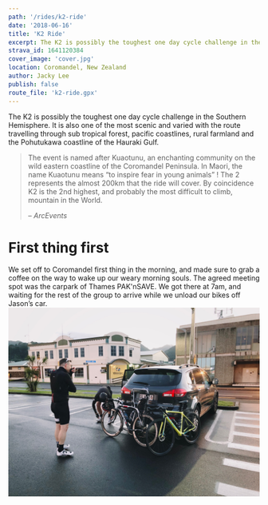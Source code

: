 ```yaml
---
path: '/rides/k2-ride'
date: '2018-06-16'
title: 'K2 Ride'
excerpt: The K2 is possibly the toughest one day cycle challenge in the Southern Hemisphere. It is also one of the most scenic and varied with the route travelling through sub tropical forest, pacific coastlines, rural farmland and the Pohutukawa coastline of the Hauraki Gulf.
strava_id: 1641120384
cover_image: 'cover.jpg'
location: Coromandel, New Zealand
author: Jacky Lee
publish: false
route_file: 'k2-ride.gpx'
---
```


The K2 is possibly the toughest one day cycle challenge in the Southern Hemisphere. It is also one of the most scenic and varied with the route travelling through sub tropical forest, pacific coastlines, rural farmland and the Pohutukawa coastline of the Hauraki Gulf.

> The event is named after Kuaotunu, an enchanting community on the wild eastern coastline of the Coromandel Peninsula. In Maori, the name Kuaotunu means “to inspire fear in young animals” ! The 2 represents the almost 200km that the ride will cover. By coincidence K2 is the 2nd highest, and probably the most difficult to climb, mountain in the World.
>
> – <cite>ArcEvents</cite>

# First thing first

We set off to Coromandel first thing in the morning, and made sure to grab a coffee on the way to wake up our weary morning souls. The agreed meeting spot was the carpark of Thames PAK'nSAVE. We got there at 7am, and waiting for the rest of the group to arrive while we unload our bikes off Jason’s car.
![Start of the day](IMG_5487.jpg 'Start of the day')
